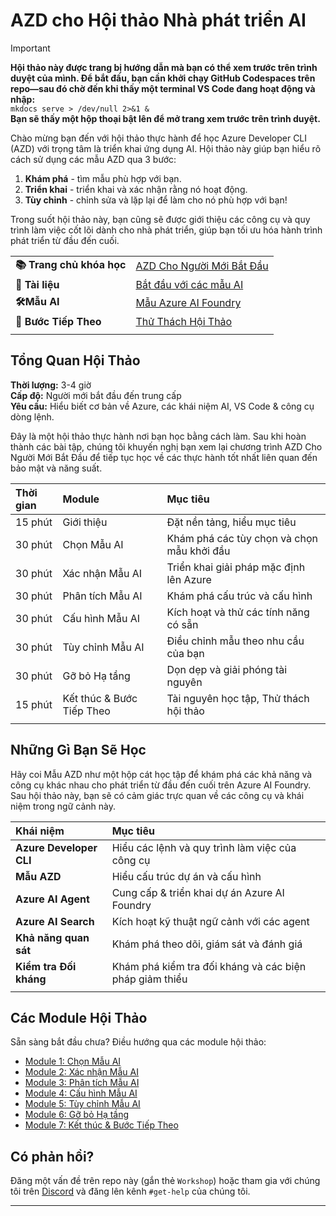 <!--
CO_OP_TRANSLATOR_METADATA:
{
  "original_hash": "1a87eaee8309cd74837981fdc6834dd9",
  "translation_date": "2025-09-24T23:31:40+00:00",
  "source_file": "workshop/docs/index.md",
  "language_code": "vi"
}
-->
# AZD cho Hội thảo Nhà phát triển AI

> [!IMPORTANT]  
> **Hội thảo này được trang bị hướng dẫn mà bạn có thể xem trước trên trình duyệt của mình. Để bắt đầu, bạn cần khởi chạy GitHub Codespaces trên repo—sau đó chờ đến khi thấy một terminal VS Code đang hoạt động và nhập:**  
> `mkdocs serve > /dev/null 2>&1 &`  
> **Bạn sẽ thấy một hộp thoại bật lên để mở trang xem trước trên trình duyệt.**

Chào mừng bạn đến với hội thảo thực hành để học Azure Developer CLI (AZD) với trọng tâm là triển khai ứng dụng AI. Hội thảo này giúp bạn hiểu rõ cách sử dụng các mẫu AZD qua 3 bước:

1. **Khám phá** - tìm mẫu phù hợp với bạn.
1. **Triển khai** - triển khai và xác nhận rằng nó hoạt động.
1. **Tùy chỉnh** - chỉnh sửa và lặp lại để làm cho nó phù hợp với bạn!

Trong suốt hội thảo này, bạn cũng sẽ được giới thiệu các công cụ và quy trình làm việc cốt lõi dành cho nhà phát triển, giúp bạn tối ưu hóa hành trình phát triển từ đầu đến cuối.

| | | 
|:---|:---|
| **📚 Trang chủ khóa học**| [AZD Cho Người Mới Bắt Đầu](../README.md)|
| **📖 Tài liệu** | [Bắt đầu với các mẫu AI](https://learn.microsoft.com/en-us/azure/ai-foundry/how-to/develop/ai-template-get-started)|
| **🛠️Mẫu AI** | [Mẫu Azure AI Foundry](https://ai.azure.com/templates) |
|**🚀 Bước Tiếp Theo** | [Thử Thách Hội Thảo](../../../../workshop/docs) |
| | |

## Tổng Quan Hội Thảo

**Thời lượng:** 3-4 giờ  
**Cấp độ:** Người mới bắt đầu đến trung cấp  
**Yêu cầu:** Hiểu biết cơ bản về Azure, các khái niệm AI, VS Code & công cụ dòng lệnh.

Đây là một hội thảo thực hành nơi bạn học bằng cách làm. Sau khi hoàn thành các bài tập, chúng tôi khuyến nghị bạn xem lại chương trình AZD Cho Người Mới Bắt Đầu để tiếp tục học về các thực hành tốt nhất liên quan đến bảo mật và năng suất.

| Thời gian| Module  | Mục tiêu |
|:---|:---|:---|
| 15 phút | Giới thiệu | Đặt nền tảng, hiểu mục tiêu |
| 30 phút | Chọn Mẫu AI | Khám phá các tùy chọn và chọn mẫu khởi đầu | 
| 30 phút | Xác nhận Mẫu AI | Triển khai giải pháp mặc định lên Azure |
| 30 phút | Phân tích Mẫu AI | Khám phá cấu trúc và cấu hình |
| 30 phút | Cấu hình Mẫu AI | Kích hoạt và thử các tính năng có sẵn |
| 30 phút | Tùy chỉnh Mẫu AI | Điều chỉnh mẫu theo nhu cầu của bạn |
| 30 phút | Gỡ bỏ Hạ tầng | Dọn dẹp và giải phóng tài nguyên |
| 15 phút | Kết thúc & Bước Tiếp Theo | Tài nguyên học tập, Thử thách hội thảo |
| | |

## Những Gì Bạn Sẽ Học

Hãy coi Mẫu AZD như một hộp cát học tập để khám phá các khả năng và công cụ khác nhau cho phát triển từ đầu đến cuối trên Azure AI Foundry. Sau hội thảo này, bạn sẽ có cảm giác trực quan về các công cụ và khái niệm trong ngữ cảnh này.

| Khái niệm  | Mục tiêu |
|:---|:---|
| **Azure Developer CLI** | Hiểu các lệnh và quy trình làm việc của công cụ|
| **Mẫu AZD**| Hiểu cấu trúc dự án và cấu hình|
| **Azure AI Agent**| Cung cấp & triển khai dự án Azure AI Foundry  |
| **Azure AI Search**| Kích hoạt kỹ thuật ngữ cảnh với các agent |
| **Khả năng quan sát**| Khám phá theo dõi, giám sát và đánh giá |
| **Kiểm tra Đối kháng**| Khám phá kiểm tra đối kháng và các biện pháp giảm thiểu |
| | |

## Các Module Hội Thảo

Sẵn sàng bắt đầu chưa? Điều hướng qua các module hội thảo:

- [Module 1: Chọn Mẫu AI](instructions/1-Select-AI-Template.md)
- [Module 2: Xác nhận Mẫu AI](instructions/2-Validate-AI-Template.md) 
- [Module 3: Phân tích Mẫu AI](instructions/3-Deconstruct-AI-Template.md)
- [Module 4: Cấu hình Mẫu AI](instructions/4-Configure-AI-Template.md)
- [Module 5: Tùy chỉnh Mẫu AI](instructions/5-Customize-AI-Template.md)
- [Module 6: Gỡ bỏ Hạ tầng](instructions/6-Teardown-Infrastructure.md)
- [Module 7: Kết thúc & Bước Tiếp Theo](instructions/7-Wrap-up.md)

## Có phản hồi?

Đăng một vấn đề trên repo này (gắn thẻ `Workshop`) hoặc tham gia với chúng tôi trên [Discord](https://aka.ms/foundry/discord) và đăng lên kênh `#get-help` của chúng tôi.

---

